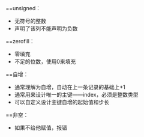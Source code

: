 ==unsigned：
- 无符号的整数
- 声明了该列不能声明为负数

==zerofill：
- 零填充
- 不足的位数，使用0来填充

==自增：
- 通常理解为自增，自动在上一条记录的基础上+1
- 通常用来设计唯一的主键——index，必须是整数类型
- 可以自定义设计主键自增的起始值和步长

==非空：
- 如果不给他赋值，报错

